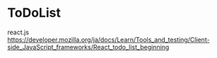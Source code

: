 # ToDoList
react.js
https://developer.mozilla.org/ja/docs/Learn/Tools_and_testing/Client-side_JavaScript_frameworks/React_todo_list_beginning

